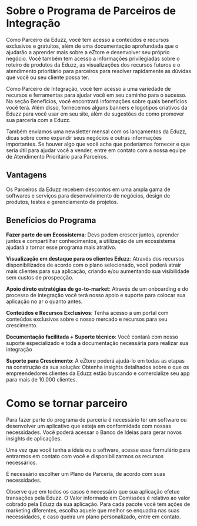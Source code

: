 # Sobre o Programa de Parceiros de Integração

Como Parceiro da Eduzz, você tem acesso a conteúdos e recursos exclusivos e gratuitos, além de uma documentação aprofundada que o ajudarão a aprender mais sobre a eZtore e desenvolver seu próprio negócio. Você também tem acesso a informações privilegiadas sobre o roteiro de produtos da Eduzz, as visualizações dos recursos futuros e o atendimento prioritário para parceiros para resolver rapidamente as dúvidas que você ou seu cliente possa ter.

Como Parceiro de Integração, você tem acesso a uma variedade de recursos e ferramentas para ajudar você em seu caminho para o sucesso. Na seção Benefícios, você encontrará informações sobre quais benefícios você terá. Além disso, fornecemos alguns banners e logotipos criativos da Eduzz para você usar em seu site, além de sugestões de como promover sua parceria com a Eduzz.

Também enviamos uma newsletter mensal com os lançamentos da Eduzz, dicas sobre como expandir seus negócios e outras informações importantes. Se houver algo que você acha que poderíamos fornecer e que seria útil para ajudar você a vender, entre em contato com a nossa equipe de Atendimento Prioritário para Parceiros.

## Vantagens

Os Parceiros da Eduzz recebem descontos em uma ampla gama de softwares e serviços para desenvolvimento de negócios, design de produtos, testes e gerenciamento de projetos.

## Benefícios do Programa

**Fazer parte de um Ecossistema**: Devs podem crescer juntos, aprender juntos e compartilhar conhecimentos, a utilização de um ecossistema ajudará a tornar esse programa mais atrativo.

**Visualização em destaque para os clientes Eduzz**: Através dos recursos disponibilizados de acordo com o plano selecionado, você poderá atrair mais clientes para sua aplicação, criando e/ou aumentando sua visibilidade sem custos de prospecção.

**Apoio direto estratégias de go-to-market**: Através de um onboarding e do processo de integração você terá nosso apoio e suporte para colocar sua aplicação no ar o quanto antes.

**Conteúdos e Recursos Exclusivos**: Tenha acesso a um portal com conteúdos exclusivos sobre o nosso mercado e recursos para seu crescimento.

**Documentação facilitada + Suporte técnico**: Você contará com nosso suporte especializado e toda a documentação necessária para realizar sua integração

**Suporte para Crescimento**: A eZtore poderá ajudá-lo em todas as etapas na construção da sua solução: Obtenha insights detalhados sobre o que os empreendedores clientes da Eduzz estão buscando e comercialize seu app para mais de 10.000 clientes.

# Como se tornar parceiro

Para fazer parte do programa de parceria é necessário ter um software ou desenvolver um aplicativo que esteja em conformidade com nossas necessidades. Você poderá acessar o Banco de Ideias para gerar novos insights de aplicações.

Uma vez que você tenha a ideia ou o software, acesse esse formulário para entrarmos em contato com você e disponibilizarmos os recursos necessários.

É necessário escolher um Plano de Parceria, de acordo com suas necessidades.

Observe que em todos os casos é necessário que sua aplicação efetue transações pela Eduzz. O Valor informado em Comissões é relativo ao valor cobrado pela Eduzz da sua aplicação. Para cada pacote você tem ações de marketing diferentes, escolha aquele que melhor se enquadra nas suas necessidades, e caso queira um plano personalizado, entre em contato.
<!--stackedit_data:
eyJoaXN0b3J5IjpbLTU3ODY5OTkxNCwxMDg1MTk2NjYyXX0=
-->